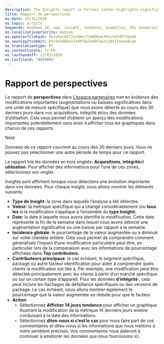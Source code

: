 ```yaml
---
Description: The Insights report in Partner Center highlights significant changes about your apps.
title: Rapport de perspectives
ms.date: 10/31/2018
ms.topic: article
keywords: Windows 10, uwp, insight, tendance, anomalies, des anomalies, les modifications de données
ms.localizationpriority: medium
ms.openlocfilehash: 95cb43c45731c88ec758806aef91c3d7d8f36ad6
ms.sourcegitcommit: b4c502d69a13340f6e3c887aa3c26ef2aeee9cee
ms.translationtype: MT
ms.contentlocale: fr-FR
ms.lasthandoff: 12/03/2018
ms.locfileid: "8459981"
---
```

# <a name="insights-report"></a>Rapport de perspectives


Le rapport de **perspectives** dans [L’espace partenaires](https://partner.microsoft.com/dashboard) met en évidence des modifications importantes (augmentations ou baisses significatives dans une unité de mesure spécifique) que nous avons détecté au cours des 30 derniers jours dans vos acquisitions, intégrité et/ou des données d’utilisation. Cela vous permet d’obtenir un aperçu des modifications importantes potentiellement sans avoir à afficher tous les graphiques dans chacun de ces rapports.

> [!NOTE]
> Données de ce rapport couvrent au cours des 30 derniers jours. Vous ne pouvez pas sélectionner une autre période de temps pour ce rapport.

Le rapport trie les données en trois onglets: **Acquisitions**, **intégrité**et **utilisation**. Pour afficher des informations pour l’une de ces zones, sélectionnez son onglet.

Insights sont affichent lorsque nous détectons une évolution importante dans vos données. Pour chaque insight, nous allons montrer les éléments suivants:
- **Type de Insight**: la zone dans laquelle l’analyse a été détectée.
- **Valeur**: la métrique spécifique qui a changé considérablement (ou **tous les** si la modification s’applique à l’ensemble du **type Insight**).
- **Date**: la date à laquelle nous avons identifié la modification. Cette date représente la fin de la semaine dans lequel nous avons détecté une augmentation significative ou une baisse par rapport à la semaine.
- **Incidence globale**: le pourcentage de la valeur augmentée ou a diminué sur votre clientèle entière. Cela vous permet de comprendre comment généralisée l’impact d’une modification particulière peut être, en particulier lors de la comparaison avec les informations de pourcentage affichées dans **Top contributors.**
- **Contributeurs principaux**: le cas échéant, le segment spécifique, package ou autre facteur identification pour aider à comprendre quels clients la modification est liée à. Par exemple, une modification peut être détectée principalement avec les clients à partir d’un marché spécifique ou sur un certain type d’appareil. Pour les données **d’intégrité** , cela peut inclure les hachages de défaillance spécifiques ou des versions de package. Le cas échéant, nous allons montrer également le pourcentage que la valeur augmentée ou réduite pour que le facteur.
- **Action**:
   - Sélectionnez **Afficher 14 jours tendance** pour afficher un graphique illustrant la modification de la métrique 14 derniers jours entière conduisant à la date des informations.
   - Sélectionnez **dites-nous si c’est le cas** pour nous faire part de vos commentaires et dites-nous si les informations que nous mettons à votre semblent précises. Vos commentaires nous aideront à continuer à améliorer les données que nous fournissons ici. 

